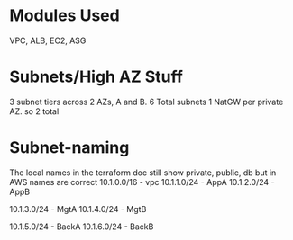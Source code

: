 # Modules Used
VPC, ALB, EC2, ASG

# Subnets/High AZ Stuff
3 subnet tiers across 2 AZs, A and B.
6 Total subnets
1 NatGW per private AZ. so 2 total

# Subnet-naming
The local names in the terraform doc still show private, public, db but in AWS names are correct
10.1.0.0/16 - vpc 
10.1.1.0/24 - AppA 
10.1.2.0/24 - AppB 

10.1.3.0/24 - MgtA 
10.1.4.0/24 - MgtB 

10.1.5.0/24 - BackA 
10.1.6.0/24 - BackB